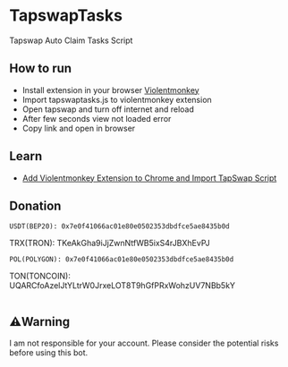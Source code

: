 # TapswapTasks
Tapswap Auto Claim Tasks Script 


## How to run
* Install extension in your browser [Violentmonkey](https://chromewebstore.google.com/detail/violentmonkey/jinjaccalgkegednnccohejagnlnfdag?hl=be)
* Import tapswaptasks.js to violentmonkey extension
* Open tapswap and turn off internet and reload
* After few seconds view not loaded error
* Copy link and open in browser

## Learn
* [Add Violentmonkey Extension to Chrome and Import TapSwap Script](https://youtu.be/MzIyvahvRA4?si=G8SQHlqUdUMrdC2x) 

## Donation
```
USDT(BEP20): 0x7e0f41066ac01e80e0502353dbdfce5ae8435b0d

```
TRX(TRON): TKeAkGha9iJjZwnNtfWB5ixS4rJBXhEvPJ

```
POL(POLYGON): 0x7e0f41066ac01e80e0502353dbdfce5ae8435b0d

```
TON(TONCOIN): UQARCfoAzelJtYLtrW0JrxeLOT8T9hGfPRxWohzUV7NBb5kY

```

```
## ⚠️Warning
I am not responsible for your account. Please consider the potential risks before using this bot.
